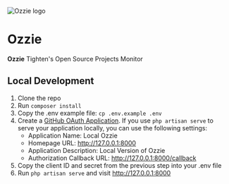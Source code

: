 ![Ozzie logo](https://raw.githubusercontent.com/tightenco/ozzie/master/ozzie-banner.png)

Ozzie
======
**Ozzie** Tighten's Open Source Projects Monitor

## Local Development
1. Clone the repo
2. Run `composer install`
3. Copy the .env example file: `cp .env.example .env`
4. Create a [GitHub OAuth Application](https://github.com/settings/developers). If you use `php artisan serve` to serve your application locally, you can use the following settings:
    - Application Name: Local Ozzie
    - Homepage URL: http://127.0.0.1:8000
    - Application Description: Local Version of Ozzie
    - Authorization Callback URL: http://127.0.0.1:8000/callback
5. Copy the client ID and secret from the previous step into your .env file
6. Run `php artisan serve` and visit http://127.0.0.1:8000
